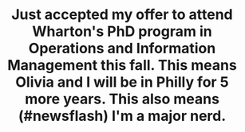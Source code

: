 ---
categories: [photos]
title: Just accepted my offer to attend Wharton's PhD program in Operations and Information Management this fall. This means Olivia and I will be in Philly for 5 more years. This also means (#newsflash) I'm a major nerd.
added-at: April 12, 2015 at 10:34PM
thumbnail: https://scontent.cdninstagram.com/hphotos-xaf1/t51.2885-15/e15/11095608_1566849486918501_476155101_n.jpg
source: https://instagram.com/p/1ZgUE7IyVG/
---